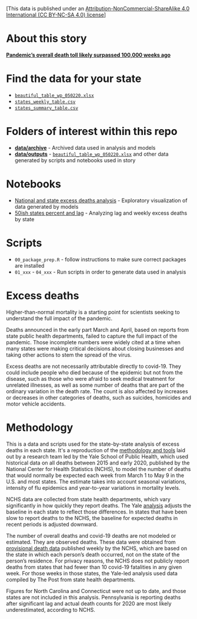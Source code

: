[This data is published under an [Attribution-NonCommercial-ShareAlike 4.0 International (CC BY-NC-SA 4.0) license](https://creativecommons.org/licenses/by-nc-sa/4.0/)]

# About this story

**[Pandemic’s overall death toll likely surpassed 100,000 weeks ago](https://www.washingtonpost.com/graphics/2020/investigations/coronavirus-excess-deaths-may/)**

# Find the data for your state

* [`beautiful_table_wp_050220.xlsx`](https://github.com/wpinvestigative/excess_deaths_covid19/raw/master/data/outputs/beautiful_table_wp_050220.xlsx)
* [`states_weekly_table.csv`](https://github.com/wpinvestigative/excess_deaths_covid19/raw/master/data/outputs/states_weekly_table.csv)
* [`states_summary_table.csv`](https://github.com/wpinvestigative/excess_deaths_covid19/raw/master/data/outputs/states_summary_table.csv)


# Folders of interest within this repo

* **[data/archive](data/archive)** - Archived data used in analysis and models
* **[data/outputs](data/outputs)** - [`beautiful_table_wp_050220.xlsx`](https://github.com/wpinvestigative/excess_deaths_covid19/raw/master/data/outputs/beautiful_table_wp_050220.xlsx) and other data generated by scripts and notebooks used in story

# Notebooks

* [National and state excess deaths analysis](http://wpinvestigative.github.io/excess_deaths_covid19/05_national_state_analysis.html) - Exploratory visualization of data generated by models
* [50ish states percent and lag](http://wpinvestigative.github.io/excess_deaths_covid19/06_national_state_percent_lag.html) - Analyzing lag and weekly excess deaths by state

# Scripts

* `00_package_prep.R` - follow instructions to make sure correct packages are installed
* `01_xxx` - `04_xxx` - Run scripts in order to generate data used in analysis

# Excess deaths

Higher-than-normal mortality is a starting point for scientists seeking to understand the full impact of the pandemic.

Deaths announced in the early part March and April, based on reports from state public health departments, failed to capture the full impact of the pandemic. Those incomplete numbers were widely cited at a time when many states were making critical decisions about closing businesses and taking other actions to stem the spread of the virus.

Excess deaths are not necessarily attributable directly to covid-19. They could include people who died because of the epidemic but not from the disease, such as those who were afraid to seek medical treatment for unrelated illnesses, as well as some number of deaths that are part of the ordinary variation in the death rate. The count is also affected by increases or decreases in other categories of deaths, such as suicides, homicides and motor vehicle accidents.

# Methodology

This is a data and scripts used for the state-by-state analysis of excess deaths in each state. It's a reproduction of the [methodology and tools](https://github.com/weinbergerlab/excess_pi_covid) laid out by a research team led by the Yale School of Public Health, which used historical data on all deaths between 2015 and early 2020, published by the National Center for Health Statistics (NCHS), to model the number of deaths that would normally be expected each week from March 1 to May 9 in the U.S. and most states. The estimate takes into account seasonal variations, intensity of flu epidemics and year-to-year variations in mortality levels.

NCHS data are collected from state health departments, which vary significantly in how quickly they report deaths. The Yale [analysis](https://github.com/weinbergerlab/excess_pi_covid/blob/master/post%20methods.pdf) adjusts the baseline in each state to reflect those differences. In states that have been slow to report deaths to the NCHS, the baseline for expected deaths in recent periods is adjusted downward.

The number of overall deaths and covid-19 deaths are not modeled or estimated. They are observed deaths. These data were obtained from [provisional death data](https://www.cdc.gov/nchs/nvss/vsrr/covid19/index.htm) published weekly by the NCHS, which are based on the state in which each person’s death occurred, not on the state of the person’s residence. For privacy reasons, the NCHS does not publicly report deaths from states that had fewer than 10 covid-19 fatalities in any given week. For those weeks in those states, the Yale-led analysis used data compiled by The Post from state health departments.

Figures for North Carolina and Connecticut were not up to date, and those states are not included in this analysis. Pennsylvania is reporting deaths after significant lag and actual death counts for 2020 are most likely underestimated, according to NCHS.
